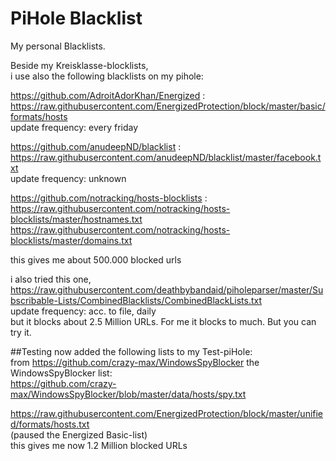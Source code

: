 # PiHole Blacklist

My personal Blacklists.


Beside my Kreisklasse-blocklists,  
i use also the following blacklists on my pihole:

https://github.com/AdroitAdorKhan/Energized :  
https://raw.githubusercontent.com/EnergizedProtection/block/master/basic/formats/hosts  
update frequency: every friday

https://github.com/anudeepND/blacklist :  
https://raw.githubusercontent.com/anudeepND/blacklist/master/facebook.txt  
update frequency: unknown


https://github.com/notracking/hosts-blocklists :  
https://raw.githubusercontent.com/notracking/hosts-blocklists/master/hostnames.txt  
https://raw.githubusercontent.com/notracking/hosts-blocklists/master/domains.txt  
  
this gives me about 500.000 blocked urls


i also tried this one,  
https://raw.githubusercontent.com/deathbybandaid/piholeparser/master/Subscribable-Lists/CombinedBlacklists/CombinedBlackLists.txt  
update frequency: acc. to file, daily  
but it blocks about 2.5 Million URLs. For me it blocks to much. But you can try it.

##Testing
now added the following lists to my Test-piHole:  
from https://github.com/crazy-max/WindowsSpyBlocker the WindowsSpyBlocker list:  
https://github.com/crazy-max/WindowsSpyBlocker/blob/master/data/hosts/spy.txt  

https://raw.githubusercontent.com/EnergizedProtection/block/master/unified/formats/hosts.txt  
(paused the Energized Basic-list)  
this gives me now 1.2 Million blocked URLs



